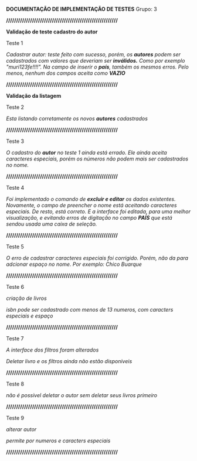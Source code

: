 **DOCUMENTAÇÃO DE IMPLEMENTAÇÃO DE TESTES**
Grupo: 3

**////////////////////////////////////////////////////////**

**Validação  de teste cadastro do autor**

Teste 1

*Cadastrar autor: teste feito com sucesso, porém, os **autores** podem ser cadastrados com valores que deveriam ser **inválidos.** Como por exemplo "muri123fe!!!!". Na campo de inserir o **país**, também os mesmos erros. Pelo menos, nenhum dos campos aceita como **VAZIO*** 

**////////////////////////////////////////////////////////**

**Validação da listagem**

Teste 2

*Esta listando corretamente os novos **autores** cadastrados*

**////////////////////////////////////////////////////////**

Teste 3

*O cadastro do **autor** no teste 1 ainda está errado. Ele ainda aceita caracteres especiais, porém os números não podem mais ser cadastrados no nome.*

**////////////////////////////////////////////////////////**

Teste 4

*Foi implementado o comando de **excluir e editar** os dados existentes. Novamente, o campo de preencher o nome está aceitando caracteres especiais. De resto, está correto. E a interface foi editada, para uma melhor visualização, e evitando erros de digitação no campo **PAÍS** que está sendou usada uma caixa de seleção.*

**////////////////////////////////////////////////////////**

Teste 5

*O erro de cadastrar caracteres especiais foi corrigido. Porém, não da para adcionar espaço no nome. Por exemplo: Chico Buarque*

**////////////////////////////////////////////////////////**

Teste 6

*criação de livros* 

*isbn pode ser cadastrado com menos de 13 numeros, com caracters especiais e espaço*

**////////////////////////////////////////////////////////**

Teste 7

*A interface dos filtros foram alterados*

*Deletar livro e os filtros ainda não estão disponiveis*

**////////////////////////////////////////////////////////**

Teste 8

*não é possivel deletar o autor sem deletar seus livros primeiro*

**////////////////////////////////////////////////////////**

Teste 9

*alterar autor*

*permite por numeros e caracters especiais*


**////////////////////////////////////////////////////////**
